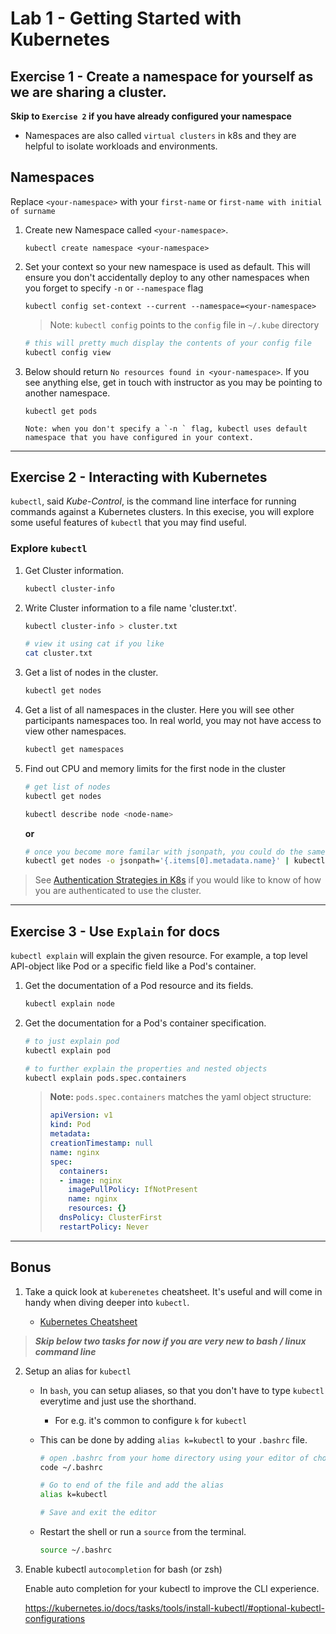 # Lab 1 - Getting Started with Kubernetes


## Exercise 1 - Create a namespace for yourself as we are sharing a cluster.

**Skip to `Exercise 2` if you have already configured your namespace**

* Namespaces are also called `virtual clusters` in k8s and they are helpful to isolate workloads and environments.

## Namespaces 

Replace `<your-namespace>` with your `first-name` or `first-name with initial of surname`



1. Create new Namespace called `<your-namespace>`.
    
    ```
    kubectl create namespace <your-namespace>
    ```

2. Set your context so your new namespace is used as default. This will ensure you don't accidentally deploy to any other namespaces when you forget to specify `-n` or `--namespace` flag

    ```
    kubectl config set-context --current --namespace=<your-namespace>
    ```

    > Note: `kubectl config` points to the `config` file  in `~/.kube` directory

    ```bash
    # this will pretty much display the contents of your config file
    kubectl config view
    ```

3. Below should return `No resources found in <your-namespace>`. If you see anything else, get in touch with instructor as you may be pointing to another namespace.

    ```
    kubectl get pods

    Note: when you don't specify a `-n ` flag, kubectl uses default namespace that you have configured in your context.
    ```

---

## Exercise 2 - Interacting with Kubernetes

```kubectl```, said *Kube-Control*, is the  command line interface for running commands against a Kubernetes clusters. In this execise, you will explore some useful features of ```kubectl``` that you may find useful.

### Explore ```kubectl```

1. Get Cluster information.

    ```bash
    kubectl cluster-info
    ```

2. Write Cluster information to a file name 'cluster.txt'.

    ```bash
    kubectl cluster-info > cluster.txt

    # view it using cat if you like
    cat cluster.txt
    ```

3. Get a list of nodes in the cluster.

    ```bash
    kubectl get nodes 
    ```
 
4. Get a list of all namespaces in the cluster. Here you will see other participants namespaces too. In real world, you may not have access to view other namespaces.

    ```bash
    kubectl get namespaces
    ```

5. Find out CPU and memory limits for the first node in the cluster

    ```bash
    # get list of nodes
    kubectl get nodes 

    kubectl describe node <node-name> 
    ```

    **or**

    ```bash
    # once you become more familar with jsonpath, you could do the same like this
    kubectl get nodes -o jsonpath='{.items[0].metadata.name}' | kubectl describe node
    ```

> See [Authentication Strategies in K8s](https://kubernetes.io/docs/reference/access-authn-authz/authentication/#authentication-strategies) if you would like to know of how you are authenticated to use the cluster. 

---

## Exercise 3 - Use `Explain` for docs

```kubectl explain``` will explain the given resource. For example, a top level API-object like Pod or a specific field like a Pod's container. 

1. Get the documentation of a Pod resource and its fields.

    ```bash
    kubectl explain node
    ```

2. Get the documentation for a Pod's container specification.

    ```bash
    # to just explain pod
    kubectl explain pod  

    # to further explain the properties and nested objects
    kubectl explain pods.spec.containers
    ```

    > **Note:** ```pods.spec.containers``` matches the yaml object structure:
    > ```yaml
    > apiVersion: v1
    > kind: Pod
    > metadata:
    > creationTimestamp: null
    > name: nginx
    > spec:
    >   containers:
    >   - image: nginx
    >     imagePullPolicy: IfNotPresent
    >     name: nginx
    >     resources: {}
    >   dnsPolicy: ClusterFirst
    >   restartPolicy: Never
    > ```

---

## Bonus

1. Take a quick look at `kuberenetes` cheatsheet. It's useful and will come in handy when diving deeper into `kubectl`.

    * [Kubernetes Cheatsheet](https://kubernetes.io/docs/reference/kubectl/cheatsheet/)

 > **_Skip below two tasks for now if you are very new to bash / linux command line_**

2. Setup an alias for `kubectl`

    * In `bash`, you can setup aliases, so that you don't have to type `kubectl` everytime and just use the shorthand.

        * For e.g. it's common to configure `k` for `kubectl`

    * This can be done by adding `alias k=kubectl` to your `.bashrc` file.

        ```bash    
        # open .bashrc from your home directory using your editor of choice. 
        code ~/.bashrc

        # Go to end of the file and add the alias
        alias k=kubectl

        # Save and exit the editor
        ```  

    * Restart the shell or run a `source` from the terminal.

        ```bash
        source ~/.bashrc
        ```

2. Enable kubectl `autocompletion` for bash (or zsh)   

    Enable auto completion for your kubectl to improve the CLI experience. 

    https://kubernetes.io/docs/tasks/tools/install-kubectl/#optional-kubectl-configurations

